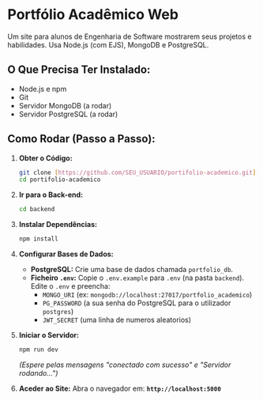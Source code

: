 # Portfólio Acadêmico Web

Um site para alunos de Engenharia de Software mostrarem seus projetos e habilidades. Usa Node.js (com EJS), MongoDB e PostgreSQL.

## O Que Precisa Ter Instalado:

* Node.js e npm
* Git
* Servidor MongoDB (a rodar)
* Servidor PostgreSQL (a rodar)

## Como Rodar (Passo a Passo):

1.  **Obter o Código:**
    ```bash
    git clone [https://github.com/SEU_USUARIO/portifolio-academico.git](https://github.com/SEU_USUARIO/portifolio-academico.git)
    cd portifolio-academico
    ```

2.  **Ir para o Back-end:**
    ```bash
    cd backend
    ```

3.  **Instalar Dependências:**
    ```bash
    npm install
    ```

4.  **Configurar Bases de Dados:**
    * **PostgreSQL:** Crie uma base de dados chamada `portfolio_db`.
    * **Ficheiro `.env`:** Copie o `.env.example` para `.env` (na pasta `backend`). Edite o `.env` e preencha:
        * `MONGO_URI` (ex: `mongodb://localhost:27017/portfolio_academico`)
        * `PG_PASSWORD` (a sua senha do PostgreSQL para o utilizador `postgres`)
        * `JWT_SECRET` (uma linha de numeros aleatorios)

5.  **Iniciar o Servidor:**
    ```bash
    npm run dev
    ```
    *(Espere pelas mensagens "conectado com sucesso" e "Servidor rodando...")*

6.  **Aceder ao Site:**
    Abra o navegador em: **`http://localhost:5000`**
